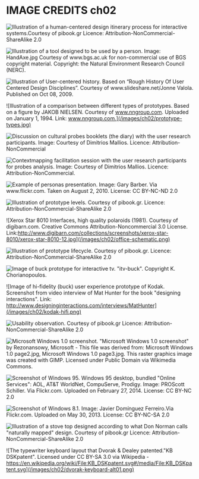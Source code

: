 # IMAGE CREDITS ch02

![Illustration of a human-centered design itinerary process for interactive systems.Courtesy of pibook.gr Licence: Attribution-NonCommercial-ShareAlike 2.0](/images/ch02/human-centered-design.jpg)

![Illustration of a tool designed to be used by a person. Image: HandAxe.jpg Courtesy of www.bgs.ac.uk for non-commercial use of BGS copyright material. Copyright: the Natural Environment Research Council (NERC).](/images/ch02/Tool-need.jpg)

![Illustration of User-centered history. Based on “Rough History Of User Centered Design Disciplines”. Courtesy of www.slideshare.net/Jonne Valola. Published on Oct 08, 2009.](/images/ch02/user-centered-history.jpg)

![Illustration of a comparison between different types of prototypes. Based on a figure by JAKOB NIELSEN. Courtesy of  www.nngroup.com. Uploaded on January 1, 1994. Link: www.nngroup.com.](/images/ch02/prototype-types.jpg)

![Discussion on cultural probes booklets (the diary) with the user research participants. Image: Courtesy of Dimitrios Mallios. Licence: Attribution-NonCommercial](/images/ch02/probes.jpeg)

![Contextmapping facilitation session with the user research participants for probes analysis. Image: Courtesy of Dimitrios Mallios. Licence: Attribution-NonCommercial.](/images/ch02/probes-analysis.jpg)

![Example of personas presentation. Image: Gary Barber. Via www.flickr.com. Taken on August 2, 2010. License: CC BY-NC-ND 2.0 ](/images/ch02/personas.jpg)

![Illustration of prototype levels. Courtesy of pibook.gr. Licence: Attribution-NonCommercial-ShareAlike 2.0](/images/ch02/prototype-levels.jpg)

![Xerox Star 8010 Interfaces, high quality polaroids (1981). Courtesy of digibarn.com. Creative Commons Attribution-Noncommercial 3.0 License. Link:http://www.digibarn.com/collections/screenshots/xerox-star-8010/xerox-star-8010-12.jpg](/images/ch02/office-schematic.png)

![Illustration of prototype lifecycle. Courtesy of pibook.gr. Licence: Attribution-NonCommercial-ShareAlike 2.0](/images/ch02/prototype-lifecycle.jpg)

![Image of buck prototype for interactive tv. "itv-buck". Copyright K. Chorianopoulos. ](/images/ch02/itv-buck.png)

![Image of hi-fidelity (buck) user experience prototype of Kodak. Screenshot from video interview of Mat Hunter for the book "designing interactions". Link: http://www.designinginteractions.com/interviews/MatHunter](/images/ch02/kodak-hifi.png)

![Usability observation. Courtesy of pibook.gr Licence: Attribution-NonCommercial-ShareAlike 2.0](/images/ch02/usability-observation.png)

![Microsoft Windows 1.0 screenshot. "Microsoft Windows 1.0 screenshot" by Rezonansowy, Microsoft - This file was derived from: Microsoft Windows 1.0 page2.jpg, Microsoft Windows 1.0 page3.jpg. This raster graphics image was created with GIMP. Licensed under Public Domain via Wikimedia Commons.](/images/ch02/windows1.jpg)

![Screenshot of Windows 95. Windows 95 desktop, bundled "Online Services": AOL, AT&T WorldNet, CompuServe, Prodigy. Image: PROScott Schiller. Via Flickr.com. Uploaded on February 27, 2014. License: CC BY-NC 2.0](/images/ch02/windows95-alt01.jpg)

![Screenshot of Windows 8.1. Image: Javier Domínguez Ferreiro.Via Flickr.com. Uploaded on May 30, 2013. License: CC BY-NC-SA 2.0](/images/ch02/windows8.png)

![Illustration of a stove top designed according to what Don Norman calls "naturally mapped" design. Courtesy of pibook.gr Licence: Attribution-NonCommercial-ShareAlike 2.0](/images/ch02/mapping-principle.jpg)

![The typewriter keyboard layout that Dvorak & Dealey patented."KB DSKpatent". Licensed under CC BY-SA 3.0 via Wikipedia - https://en.wikipedia.org/wiki/File:KB_DSKpatent.svg#/media/File:KB_DSKpatent.svg](/images/ch02/dvorak-keyboard-alt01.png)

